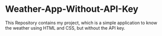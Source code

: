 # Weather-App-Without-API-Key
This Repository contains my project, which is a simple application to know the weather using HTML and CSS, but without the API key.
